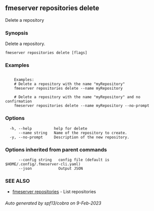 ## fmeserver repositories delete

Delete a repository

### Synopsis

Delete a repository.

```
fmeserver repositories delete [flags]
```

### Examples

```

	Examples:
	# Delete a repository with the name "myRepository"
	fmeserver repositories delete --name myRepository
	
	# Delete a repository with the name "myRepository" and no confirmation
	fmeserver repositories delete --name myRepository --no-prompt

```

### Options

```
  -h, --help          help for delete
      --name string   Name of the repository to create.
  -y, --no-prompt     Description of the new repository.
```

### Options inherited from parent commands

```
      --config string   config file (default is $HOME/.config/.fmeserver-cli.yaml)
      --json            Output JSON
```

### SEE ALSO

* [fmeserver repositories](fmeserver_repositories.md)	 - List repositories

###### Auto generated by spf13/cobra on 9-Feb-2023
